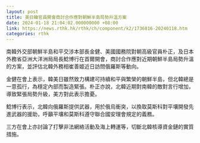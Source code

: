 ```yaml
---
layout: post
title: 美日韓官員開會商討合作應對朝鮮半島局勢升溫方案
date: 2024-01-18 21:04:02.000000000 +08:00
link: https://news.rthk.hk/rthk/ch/component/k2/1736816-20240118.htm
categories: rthk
---
```


南韓外交部朝鮮半島和平交涉本部長金健、美國國務院對朝高級官員朴正，及日本外務省亞洲大洋洲局局長鯰博行在首爾開會，商討合作應對近期朝鮮半島局勢升溫的方案，並評估北韓外務相崔善姬近日訪問俄羅斯等動向。

金健在會上表示，韓美日雖然致力構建可持續和平與繁榮的朝鮮半島，但北韓總是一意孤行，為穩定內部而製造緊張。朴正亦說，北韓近期對南韓的敵對言行增加，導致緊張局勢升級，美方對此表示擔憂。

鯰博行表示，北韓向俄羅斯提供武器，用於俄烏衝突，以換取莫斯科對平壤開發先進武器的援助，呼籲平壤和莫斯科遵守聯合國安理會規定的義務。

三方在會上亦討論了打擊非法網絡活動及海上轉運等，切斷北韓核導資金鏈的實質措施。
